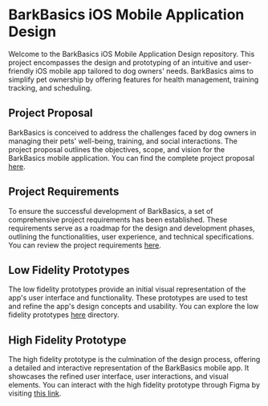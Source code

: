 # BarkBasics iOS Mobile Application Design

Welcome to the BarkBasics iOS Mobile Application Design repository. This project encompasses the design and prototyping of an intuitive and user-friendly iOS mobile app tailored to dog owners' needs. BarkBasics aims to simplify pet ownership by offering features for health management, training tracking, and scheduling.

## Project Proposal

BarkBasics is conceived to address the challenges faced by dog owners in managing their pets' well-being, training, and social interactions. The project proposal outlines the objectives, scope, and vision for the BarkBasics mobile application. You can find the complete project proposal [here](ProjectProposalThaureaux.pdf).

## Project Requirements

To ensure the successful development of BarkBasics, a set of comprehensive project requirements has been established. These requirements serve as a roadmap for the design and development phases, outlining the functionalities, user experience, and technical specifications. You can review the project requirements [here](ProjectRequirementsThaureaux.pdf).

## Low Fidelity Prototypes

The low fidelity prototypes provide an initial visual representation of the app's user interface and functionality. These prototypes are used to test and refine the app's design concepts and usability. You can explore the low fidelity prototypes [here](PrototypePart3Thaureaux) directory.

## High Fidelity Prototype

The high fidelity prototype is the culmination of the design process, offering a detailed and interactive representation of the BarkBasics mobile app. It showcases the refined user interface, user interactions, and visual elements. You can interact with the high fidelity prototype through Figma by visiting [this link](https://www.figma.com/file/your-figma-link](https://www.figma.com/file/I9WbMfhjjQxCbQnEOQkBpb/BarkBasics-Prototype?type=design&node-id=0-1&mode=design&t=jkpZgwACVdv0hsdE-0)https://www.figma.com/file/I9WbMfhjjQxCbQnEOQkBpb/BarkBasics-Prototype?type=design&node-id=0-1&mode=design&t=jkpZgwACVdv0hsdE-0).
